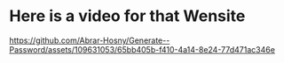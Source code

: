 # Here is a video for that Wensite

https://github.com/Abrar-Hosny/Generate--Password/assets/109631053/65bb405b-f410-4a14-8e24-77d471ac346e

